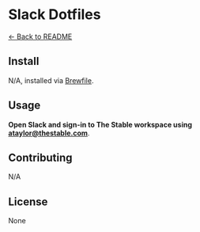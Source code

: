 # Slack Dotfiles

[← Back to README](../README.md#usage)

## Install

N/A, installed via [Brewfile](../brew/Brewfile).

## Usage

**Open Slack and sign-in to The Stable workspace using ataylor@thestable.com**.

## Contributing

N/A

## License

None
